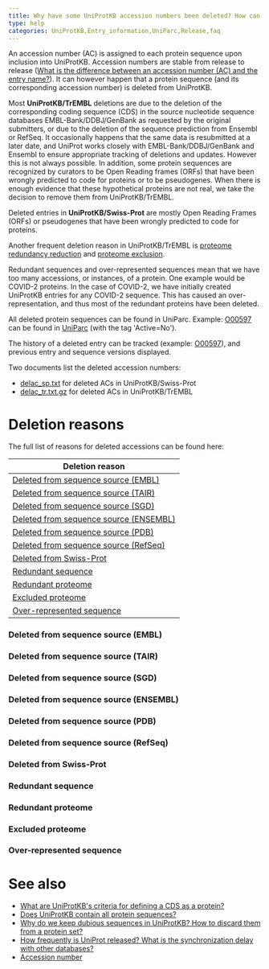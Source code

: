 ```yaml
---
title: Why have some UniProtKB accession numbers been deleted? How can I track them?
type: help
categories: UniProtKB,Entry_information,UniParc,Release,faq
---
```


An accession number (AC) is assigned to each protein sequence upon inclusion into UniProtKB. Accession numbers are stable from release to release ([What is the difference between an accession number (AC) and the entry name?](https://www.uniprot.org/help/difference_accession_entryname)). It can however happen that a protein sequence (and its corresponding accession number) is deleted from UniProtKB.

Most **UniProtKB/TrEMBL** deletions are due to the deletion of the corresponding coding sequence (CDS) in the source nucleotide sequence databases EMBL-Bank/DDBJ/GenBank as requested by the original submitters, or due to the deletion of the sequence prediction from Ensembl or RefSeq. It occasionally happens that the same data is resubmitted at a later date, and UniProt works closely with EMBL-Bank/DDBJ/GenBank and Ensembl to ensure appropriate tracking of deletions and updates. However this is not always possible. In addition, some protein sequences are recognized by curators to be Open Reading frames (ORFs) that have been wrongly predicted to code for proteins or to be pseudogenes. When there is enough evidence that these hypothetical proteins are not real, we take the decision to remove them from UniProtKB/TrEMBL.

Deleted entries in **UniProtKB/Swiss-Prot** are mostly Open Reading Frames (ORFs) or pseudogenes that have been wrongly predicted to code for proteins.

Another frequent deletion reason in UniProtKB/TrEMBL is [proteome redundancy reduction](https://www.uniprot.org/help/proteome_redundancy) and [proteome exclusion](https://www.uniprot.org/help/proteome_exclusion_reasons).

Redundant sequences and over-represented sequences mean that we have too many accessions, or instances, of a protein. One example would be COVID-2 proteins. In the case of COVID-2, we have initially created UniProtKB entries for any COVID-2 sequence. This has caused an over-representation, and thus most of the redundant proteins have been deleted.

All deleted protein sequences can be found in UniParc. Example: [O00597](https://www.uniprot.org/uniprotkb/O00597) can be found in [UniParc](https://www.uniprot.org/uniparc/UPI000013C29B) (with the tag 'Active=No').

The history of a deleted entry can be tracked (example: [O00597](https://www.uniprot.org/uniprotkb/O00597?version=%2A)), and previous entry and sequence versions displayed.

Two documents list the deleted accession numbers:

- [delac_sp.txt](https://ftp.uniprot.org/pub/databases/uniprot/current_release/knowledgebase/complete/docs/delac_sp.txt) for deleted ACs in UniProtKB/Swiss-Prot
- [delac_tr.txt.gz](https://ftp.uniprot.org/pub/databases/uniprot/current_release/knowledgebase/complete/docs/delac_tr.txt.gz) for deleted ACs in UniProtKB/TrEMBL

# Deletion reasons

The full list of reasons for deleted accessions can be found here:

| Deletion reason                                                                     |
| ----------------------------------------------------------------------------------- |
| [Deleted from sequence source (EMBL)](deleted_accessions#deleted_source_embl)       |
| [Deleted from sequence source (TAIR)](deleted_accessions#deleted_source_tair)       |
| [Deleted from sequence source (SGD)](deleted_accessions#deleted_source_sgd)         |
| [Deleted from sequence source (ENSEMBL)](deleted_accessions#deleted_source_ensembl) |
| [Deleted from sequence source (PDB)](deleted_accessions#deleted_source_pdb)         |
| [Deleted from sequence source (RefSeq)](deleted_accessions#deleted_source_refseq)   |
| [Deleted from Swiss-Prot](deleted_accessions#deleted_swiss-prot)                    |
| [Redundant sequence](deleted_accessions#redundant_sequence)                         |
| [Redundant proteome](deleted_accessions#redundant_proteome)                         |
| [Excluded proteome](deleted_accessions#excluded_proteome)                           |
| [Over-represented sequence](deleted_accessions#over-represented_sequence)           |

<h3 id="deleted_source_embl">Deleted from sequence source (EMBL)</h3>



<h3 id="deleted_source_tair">Deleted from sequence source (TAIR)</h3>



<h3 id="deleted_source_sgd">Deleted from sequence source (SGD)</h3>



<h3 id="deleted_source_ensembl">Deleted from sequence source (ENSEMBL)</h3>



<h3 id="deleted_source_pdb">Deleted from sequence source (PDB)</h3>



<h3 id="deleted_source_refseq">Deleted from sequence source (RefSeq)</h3>



<h3 id="deleted_swiss-prot">Deleted from Swiss-Prot</h3>



<h3 id="redundant_sequence">Redundant sequence</h3>



<h3 id="redundant_proteome">Redundant proteome</h3>



<h3 id="excluded_proteome">Excluded proteome</h3>



<h3 id="over-represented_sequence">Over-represented sequence</h3>




# See also

- [What are UniProtKB's criteria for defining a CDS as a protein?](https://www.uniprot.org/help/cds_protein_definition)
- [Does UniProtKB contain all protein sequences?](https://www.uniprot.org/help/uniprotkb_coverage)
- [Why do we keep dubious sequences in UniProtKB? How to discard them from a protein set?](https://www.uniprot.org/help/dubious_sequences)
- [How frequently is UniProt released? What is the synchronization delay with other databases?](https://www.uniprot.org/help/synchronization)
- [Accession number](https://www.uniprot.org/help/accession_numbers)
